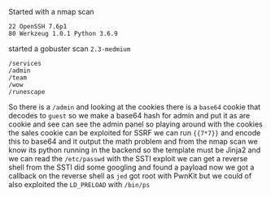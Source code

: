 Started with a nmap scan
```
22 OpenSSH 7.6p1
80 Werkzeug 1.0.1 Python 3.6.9
```
started a gobuster scan `2.3-medmium`
```
/services
/admin
/team
/wow
/runescape
```
So there is a `/admin` and looking at the cookies there is a `base64` cookie that decodes to `guest` so we make a base64 hash for admin and put it as are cookie and see can see the admin panel so playing around with the cookies the sales cookie can be exploited for SSRF we can run `{{7*7}}` and encode this to base64 and it output the math problem and from the nmap scan we know its python running in the backend so the template must be Jinja2 and we can read the `/etc/passwd` with the SSTI exploit we can get a reverse shell from the SSTI did some googling and found a payload now we got a callback on the reverse shell as `jed` got root with PwnKit but we could of also exploited the `LD_PRELOAD` with `/bin/ps`
